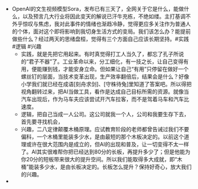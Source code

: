 - OpenAI的文生视频模型Sora，发布已有三天了，全网关于它是什么，能做什么，以及预言几大行业将因此变天的解说已汗牛充栋，不绝如缕。主打基调不外乎惊叹与焦虑，我对此事件的情绪也渐趋冷静，觉得更应多关注作为普通人的个体，面对这个即将影响到我切身生活方式的变局。我们该怎么办？能提前做些什么？经过两天的思绪盘桓，觉得有三个方面自己应该长期坚持。#实践 #逻辑 #兴趣
	- 实践，就是先把它用起来。有时真觉得打工人当久了，都忘了孔子所说的“君子不器”了。工业革命以来，分工细化，有一技之长，让自己变得有用，便能赚到钱，才能安身立命。但如果让自己“有用”只停留在做好一个螺丝钉的层面，当技术变革出现，生产效率翻倍后，结果会是什么？好像小学我们就已经在成语[刻舟求剑]、[守株待兔]里知道了答案吧。所以得把视角翻转过来，把AI当做工具，看作是达成自己目标所需的资源。就像当汽车出现后，作为马车夫应该尝试开汽车拉客，而不是驾着马车和汽车比速度。
	- 逻辑，把自己当成一人公司。这公司就我一个人，公司和我要生存下去，首先要寻找机会，
	- 兴趣，二八定律颠覆木桶原理。应试教育阶段的老师都曾告诫过我们不要偏科，一个木桶里能装多少水，是由最短的那个木板决定的。以前这个道理或许在很大范围内是成立的，但AI的出现和普及，让一切变得不太一样了。AI其实很难帮你把已经达到80分的长板，再提升多少了；但是他能为你20分的短板带来很大的提升空间。所以我们能取得多大成就，即“木桶”能装多少水，是由长板决定的。长板怎么提升？保持好奇心，放大我们的兴趣。
-